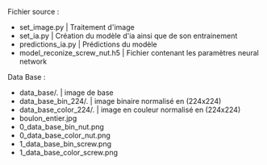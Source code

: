 Fichier source :
- set_image.py
   | Traitement d'image       
- set_ia.py
   | Création du modèle d'ia ainsi que de son entrainement        
- predictions_ia.py
   | Prédictions du modèle
- model_reconize_screw_nut.h5
   | Fichier contenant les paramètres neural network

Data Base :
- data_base/.
   | image de base
- data_base_bin_224/.
   | image binaire normalisé en (224x224)
- data_base_color_224/.
   | image en couleur normalisé en (224x224)
- boulon_entier.jpg 
- 0_data_base_bin_nut.png
- 0_data_base_color_nut.png
- 1_data_base_bin_screw.png
- 1_data_base_color_screw.png
